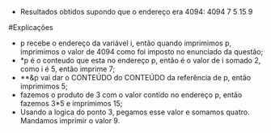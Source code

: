 - Resultados obtidos supondo que o endereço era 4094: 4094 7 5 15 9

#Explicações

- p recebe o endereço da variável i, então quando imprimimos p, imprimimos o valor de 4094 como foi imposto no enunciado da questão;
- *p é o conteudo que esta no endereço p, então é o valor de i somado 2, como i é 5, então imprime 7;
- **&p vai dar o CONTEÚDO do CONTEÚDO da referência de p, então imprimimos 5;
- fazemos o produto de 3 com o valor contido no endereço p, então fazemos 3*5 e imprimimos 15;
- Usando a logica do ponto 3, pegamos esse valor e somamos quatro. Mandamos imprimir o valor 9.
